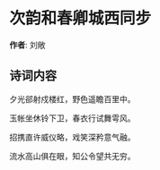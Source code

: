 # 次韵和春卿城西同步

**作者**: 刘敞

## 诗词内容

夕光郤射戍楼红，野色遥瞻百里中。

玉帐坐休铃下卫，春衣行试舞雩风。

招携直许威仪略，戏笑深矜意气融。

流水高山俱在眼，知公令望共无穷。

